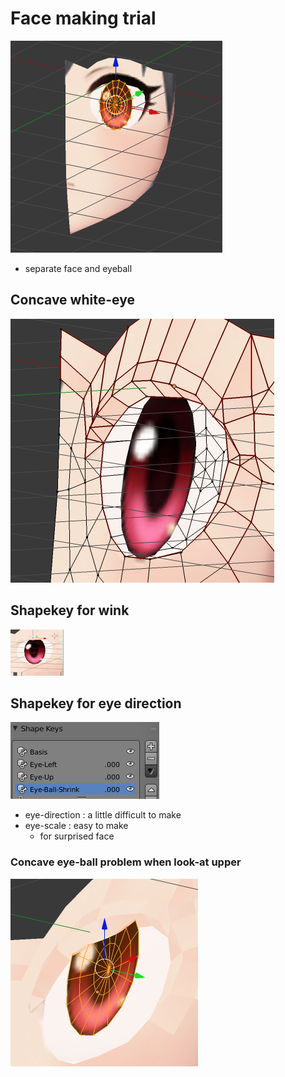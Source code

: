 # Face making trial

![](./progress0.png)

* separate face and eyeball

## Concave white-eye

![](./white-eye-concave.png)


## Shapekey for wink

![](./eye-wink.gif)


## Shapekey for eye direction

![](./keys.png)

* eye-direction : a little difficult to make
* eye-scale : easy to make
	* for surprised face

### Concave eye-ball problem when look-at upper

![](./problem.png)

